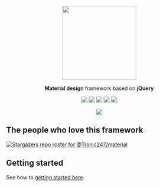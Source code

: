 <p align="center"><img src="https://user-images.githubusercontent.com/76736580/125033764-5b42ca80-e0ad-11eb-944c-32c9c0bba64c.gif" height="200"/></p>
<p align="center"><b>Material design</b> framework based on <b>jQuery</b></p>
<p align="center"><img src="https://img.shields.io/github/stars/tronic247/material?style=flat-square"/>
<img src="https://img.shields.io/github/last-commit/tronic247/material?style=flat-square"/>
<img src="https://img.shields.io/github/issues/tronic247/material?style=flat-square"/>
<img src="https://img.shields.io/badge/Tronic247-Product-%23e41c26"/>  
  <a href="https://discord.gg/Xusx5WFwMH"> <img src="https://img.shields.io/discord/868761454914981941.svg?label=&logo=discord&logoColor=ffffff&color=7389D8&labelColor=6A7EC2"/> </a>
</p>

<p align="center"><img src="https://github-readme-stats.vercel.app/api/top-langs/?username=tronic247&repo=material&layout=compact"/></p>

## The people who love this framework
[![Stargazers repo roster for @Tronic247/material](https://reporoster.com/stars/notext/Tronic247/material)](https://github.com/Tronic247/material/stargazers)

## Getting started
See how to [getting started here](https://material.pages.dev/getting-started).
